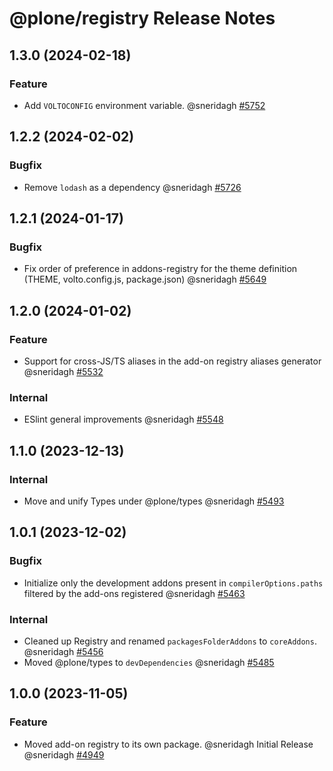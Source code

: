# @plone/registry Release Notes

<!-- Do *NOT* add new change log entries to this file.
     You should create a file in the news directory instead.
     For helpful instructions, please see:
     https://6.docs.plone.org/contributing/index.html#contributing-change-log-label
-->

<!-- towncrier release notes start -->

## 1.3.0 (2024-02-18)

### Feature

- Add `VOLTOCONFIG` environment variable. @sneridagh [#5752](https://github.com/plone/volto/issues/5752)

## 1.2.2 (2024-02-02)

### Bugfix

- Remove `lodash` as a dependency @sneridagh [#5726](https://github.com/plone/volto/issues/5726)

## 1.2.1 (2024-01-17)

### Bugfix

- Fix order of preference in addons-registry for the theme definition (THEME, volto.config.js, package.json) @sneridagh [#5649](https://github.com/plone/volto/issues/5649)

## 1.2.0 (2024-01-02)

### Feature

- Support for cross-JS/TS aliases in the add-on registry aliases generator @sneridagh [#5532](https://github.com/plone/volto/issues/5532)

### Internal

- ESlint general improvements @sneridagh [#5548](https://github.com/plone/volto/issues/5548)

## 1.1.0 (2023-12-13)

### Internal

- Move and unify Types under @plone/types @sneridagh [#5493](https://github.com/plone/volto/issues/5493)

## 1.0.1 (2023-12-02)

### Bugfix

- Initialize only the development addons present in `compilerOptions.paths` filtered by the add-ons registered @sneridagh [#5463](https://github.com/plone/volto/issues/5463)

### Internal

- Cleaned up Registry and renamed `packagesFolderAddons` to `coreAddons`. @sneridagh [#5456](https://github.com/plone/volto/issues/5456)
- Moved @plone/types to `devDependencies` @sneridagh [#5485](https://github.com/plone/volto/issues/5485)

## 1.0.0 (2023-11-05)

### Feature

- Moved add-on registry to its own package. @sneridagh
  Initial Release @sneridagh [#4949](https://github.com/plone/volto/issues/4949)
